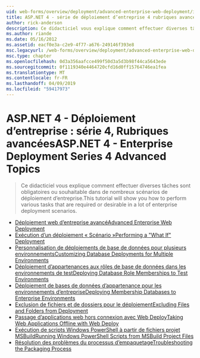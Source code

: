 ```yaml
---
uid: web-forms/overview/deployment/advanced-enterprise-web-deployment/index
title: ASP.NET 4 - série de déploiement d’entreprise 4 rubriques avancées | Microsoft Docs
author: rick-anderson
description: Ce didacticiel vous explique comment effectuer diverses tâches sont obligatoires ou souhaitable dans de nombreux scénarios de déploiement d’entreprise.
ms.author: riande
ms.date: 05/16/2012
ms.assetid: eacf0e3a-c2e9-4f77-a676-249146f393e8
msc.legacyurl: /web-forms/overview/deployment/advanced-enterprise-web-deployment
msc.type: chapter
ms.openlocfilehash: 0d3a356aafcce499f50d3a5d3b98f44ca5643ede
ms.sourcegitcommit: 0f1119340e4464720cfd16d0ff15764746ea1fea
ms.translationtype: MT
ms.contentlocale: fr-FR
ms.lasthandoff: 04/09/2019
ms.locfileid: "59417973"
---
```

# <a name="aspnet-4---enterprise-deployment-series-4-advanced-topics"></a><span data-ttu-id="c9298-103">ASP.NET 4 - Déploiement d’entreprise : série 4, Rubriques avancées</span><span class="sxs-lookup"><span data-stu-id="c9298-103">ASP.NET 4 - Enterprise Deployment Series 4 Advanced Topics</span></span>

> <span data-ttu-id="c9298-104">Ce didacticiel vous explique comment effectuer diverses tâches sont obligatoires ou souhaitable dans de nombreux scénarios de déploiement d’entreprise.</span><span class="sxs-lookup"><span data-stu-id="c9298-104">This tutorial will show you how to perform various tasks that are required or desirable in a lot of enterprise deployment scenarios.</span></span>


- [<span data-ttu-id="c9298-105">Déploiement web d’entreprise avancé</span><span class="sxs-lookup"><span data-stu-id="c9298-105">Advanced Enterprise Web Deployment</span></span>](advanced-enterprise-web-deployment.md)
- [<span data-ttu-id="c9298-106">Exécution d’un déploiement « Scénario »</span><span class="sxs-lookup"><span data-stu-id="c9298-106">Performing a "What If" Deployment</span></span>](performing-a-what-if-deployment.md)
- [<span data-ttu-id="c9298-107">Personnalisation de déploiements de base de données pour plusieurs environnements</span><span class="sxs-lookup"><span data-stu-id="c9298-107">Customizing Database Deployments for Multiple Environments</span></span>](customizing-database-deployments-for-multiple-environments.md)
- [<span data-ttu-id="c9298-108">Déploiement d’appartenances aux rôles de base de données dans les environnements de test</span><span class="sxs-lookup"><span data-stu-id="c9298-108">Deploying Database Role Memberships to Test Environments</span></span>](deploying-database-role-memberships-to-test-environments.md)
- [<span data-ttu-id="c9298-109">Déploiement de bases de données d’appartenance pour les environnements d’entreprise</span><span class="sxs-lookup"><span data-stu-id="c9298-109">Deploying Membership Databases to Enterprise Environments</span></span>](deploying-membership-databases-to-enterprise-environments.md)
- [<span data-ttu-id="c9298-110">Exclusion de fichiers et de dossiers pour le déploiement</span><span class="sxs-lookup"><span data-stu-id="c9298-110">Excluding Files and Folders from Deployment</span></span>](excluding-files-and-folders-from-deployment.md)
- [<span data-ttu-id="c9298-111">Passage d’applications web hors connexion avec Web Deploy</span><span class="sxs-lookup"><span data-stu-id="c9298-111">Taking Web Applications Offline with Web Deploy</span></span>](taking-web-applications-offline-with-web-deploy.md)
- [<span data-ttu-id="c9298-112">Exécution de scripts Windows PowerShell à partir de fichiers projet MSBuild</span><span class="sxs-lookup"><span data-stu-id="c9298-112">Running Windows PowerShell Scripts from MSBuild Project Files</span></span>](running-windows-powershell-scripts-from-msbuild-project-files.md)
- [<span data-ttu-id="c9298-113">Résolution des problèmes du processus d’empaquetage</span><span class="sxs-lookup"><span data-stu-id="c9298-113">Troubleshooting the Packaging Process</span></span>](troubleshooting-the-packaging-process.md)
